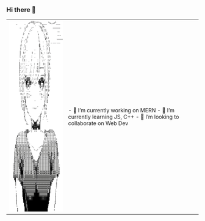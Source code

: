 ### Hi there 👋

  <table>
  <tr>
    <td>
<img src="./indebx.png" style = "height: 500px; width: auto;">
    </td>
    <td>
- 🔭 I’m currently working on MERN
- 🌱 I’m currently learning JS, C++
- 👯 I’m looking to collaborate on Web Dev
    </td>
  </tr>
</table>
